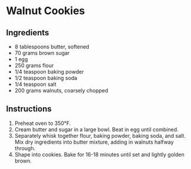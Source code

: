 # Walnut Cookies

## Ingredients

- 8 tablespoons butter, softened
- 70 grams brown sugar
- 1 egg
- 250 grams flour
- 1/4 teaspoon baking powder
- 1/2 teaspoon baking soda
- 1/4 teaspoon salt
- 200 grams walnuts, coarsely chopped

## Instructions

1. Preheat oven to 350°F.
2. Cream butter and sugar in a large bowl. Beat in egg until combined.
3. Separately whisk together flour, baking powder, baking soda, and salt. Mix dry ingredients into butter mixture, adding in walnuts halfway through.
4. Shape into cookies. Bake for 16-18 minutes until set and lightly golden brown.
